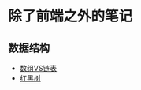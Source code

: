 # 除了前端之外的笔记

## 数据结构
- [数组VS链表](https://github.com/zerojinzhu/other_note/tree/master/数据结构/数组和链表.md)
- [红黑树](https://github.com/zerojinzhu/other_note/tree/master/数据结构/红黑树.md)

